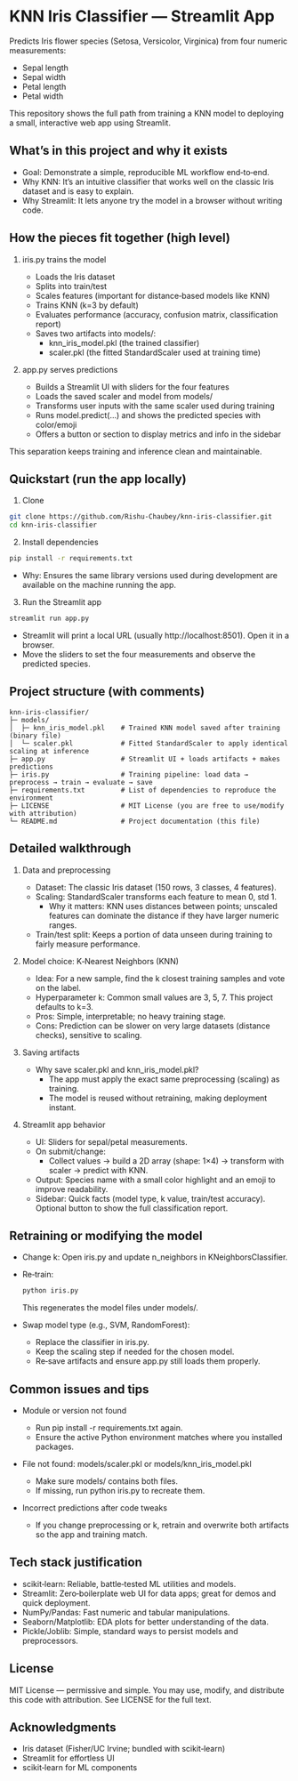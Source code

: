 # KNN Iris Classifier — Streamlit App

Predicts Iris flower species (Setosa, Versicolor, Virginica) from four numeric measurements:
- Sepal length
- Sepal width
- Petal length
- Petal width

This repository shows the full path from training a KNN model to deploying a small, interactive web app using Streamlit.

## What’s in this project and why it exists

- Goal: Demonstrate a simple, reproducible ML workflow end‑to‑end.
- Why KNN: It’s an intuitive classifier that works well on the classic Iris dataset and is easy to explain.
- Why Streamlit: It lets anyone try the model in a browser without writing code.

## How the pieces fit together (high level)

1. iris.py trains the model
   - Loads the Iris dataset
   - Splits into train/test
   - Scales features (important for distance‑based models like KNN)
   - Trains KNN (k=3 by default)
   - Evaluates performance (accuracy, confusion matrix, classification report)
   - Saves two artifacts into models/:
     - knn_iris_model.pkl (the trained classifier)
     - scaler.pkl (the fitted StandardScaler used at training time)

2. app.py serves predictions
   - Builds a Streamlit UI with sliders for the four features
   - Loads the saved scaler and model from models/
   - Transforms user inputs with the same scaler used during training
   - Runs model.predict(...) and shows the predicted species with color/emoji
   - Offers a button or section to display metrics and info in the sidebar

This separation keeps training and inference clean and maintainable.

## Quickstart (run the app locally)

1) Clone
```bash
git clone https://github.com/Rishu-Chaubey/knn-iris-classifier.git
cd knn-iris-classifier
```

2) Install dependencies
```bash
pip install -r requirements.txt
```
- Why: Ensures the same library versions used during development are available on the machine running the app.

3) Run the Streamlit app
```bash
streamlit run app.py
```
- Streamlit will print a local URL (usually http://localhost:8501). Open it in a browser.
- Move the sliders to set the four measurements and observe the predicted species.

## Project structure (with comments)

```
knn-iris-classifier/
├─ models/
│  ├─ knn_iris_model.pkl    # Trained KNN model saved after training (binary file)
│  └─ scaler.pkl            # Fitted StandardScaler to apply identical scaling at inference
├─ app.py                   # Streamlit UI + loads artifacts + makes predictions
├─ iris.py                  # Training pipeline: load data → preprocess → train → evaluate → save
├─ requirements.txt         # List of dependencies to reproduce the environment
├─ LICENSE                  # MIT License (you are free to use/modify with attribution)
└─ README.md                # Project documentation (this file)
```

## Detailed walkthrough

1. Data and preprocessing
   - Dataset: The classic Iris dataset (150 rows, 3 classes, 4 features).
   - Scaling: StandardScaler transforms each feature to mean 0, std 1.
     - Why it matters: KNN uses distances between points; unscaled features can dominate the distance if they have larger numeric ranges.
   - Train/test split: Keeps a portion of data unseen during training to fairly measure performance.

2. Model choice: K‑Nearest Neighbors (KNN)
   - Idea: For a new sample, find the k closest training samples and vote on the label.
   - Hyperparameter k: Common small values are 3, 5, 7. This project defaults to k=3.
   - Pros: Simple, interpretable; no heavy training stage.
   - Cons: Prediction can be slower on very large datasets (distance checks), sensitive to scaling.

3. Saving artifacts
   - Why save scaler.pkl and knn_iris_model.pkl?
     - The app must apply the exact same preprocessing (scaling) as training.
     - The model is reused without retraining, making deployment instant.

4. Streamlit app behavior
   - UI: Sliders for sepal/petal measurements.
   - On submit/change:
     - Collect values → build a 2D array (shape: 1×4) → transform with scaler → predict with KNN.
   - Output: Species name with a small color highlight and an emoji to improve readability.
   - Sidebar: Quick facts (model type, k value, train/test accuracy). Optional button to show the full classification report.

## Retraining or modifying the model

- Change k: Open iris.py and update n_neighbors in KNeighborsClassifier.
- Re‑train:
  ```bash
  python iris.py
  ```
  This regenerates the model files under models/.

- Swap model type (e.g., SVM, RandomForest):
  - Replace the classifier in iris.py.
  - Keep the scaling step if needed for the chosen model.
  - Re‑save artifacts and ensure app.py still loads them properly.

## Common issues and tips

- Module or version not found
  - Run pip install -r requirements.txt again.
  - Ensure the active Python environment matches where you installed packages.

- File not found: models/scaler.pkl or models/knn_iris_model.pkl
  - Make sure models/ contains both files.
  - If missing, run python iris.py to recreate them.

- Incorrect predictions after code tweaks
  - If you change preprocessing or k, retrain and overwrite both artifacts so the app and training match.

## Tech stack justification

- scikit‑learn: Reliable, battle‑tested ML utilities and models.
- Streamlit: Zero‑boilerplate web UI for data apps; great for demos and quick deployment.
- NumPy/Pandas: Fast numeric and tabular manipulations.
- Seaborn/Matplotlib: EDA plots for better understanding of the data.
- Pickle/Joblib: Simple, standard ways to persist models and preprocessors.

## License

MIT License — permissive and simple. You may use, modify, and distribute this code with attribution. See LICENSE for the full text.

## Acknowledgments

- Iris dataset (Fisher/UC Irvine; bundled with scikit‑learn)
- Streamlit for effortless UI
- scikit‑learn for ML components
